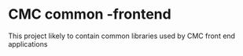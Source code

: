 # CMC common -frontend
This project likely to contain common libraries used by CMC front end applications
